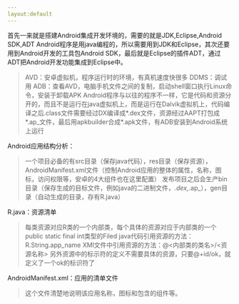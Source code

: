 ```yaml
---
layout:default
---
```


首先一来就是搭建Android集成开发环境的，需要的就是JDK,Eclipse,Android SDK,ADT
Android程序是用java编程的，所以需要用到JDK和Eclipse，其次还要用到Android开发的工具包Android SDK，最后就是Eclipse的插件ADT，通过ADT把Android开发功能集成到Eclipse中。

>AVD：安卓虚拟机，程序运行时的环境，有真机速度快很多
DDMS：调试用
ADB：查看AVD，电脑手机文件之间的复制，启动shell窗口执行Linux命令，安装于卸载APK
Android程序与以往的程序不一样，它是代码和资源分开的，而且不是运行在java虚拟机上，而是运行在Dalvik虚拟机上，代码编译之后.class文件需要经过DX编译成*.dex文件，资源经过AAPT打包成*.ap_文件，最后用apkbuilder合成*.apk文件，有ADB安装到Android系统上运行

Android应用结构分析：
>一个项目必备的有src目录（保存java代码），res目录（保存资源），AndroidManifest.xml文件（控制Android应用的整体的属性，名称，图标，访问权限等，安卓的4大组件也在这里配置）
发布项目之后会生产bin目录（保存生成的目标文件，例如java的二进制文件，*.dex,*.ap_），gen目录（自动生成的目录，存有R.java）

R.java：资源清单
>每类资源对应R类的一个内部类，每个具体的资源对应于内部类的一个public static final int类型的Filed
java代码引用资源的方法：R.String.app_name
XMl文件中引用资源的方法：@<内部类的类名>/<资源名称>    另外资源中的标示符的定义不需要具体的资源，只要@+id/ok，就定义了一个ok的标识符了

AndroidManifest.xml：应用的清单文件
>这个文件清楚地说明该应用名称，图标和包含的组件等。
